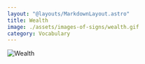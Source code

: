 ```yaml
---
layout: "@layouts/MarkdownLayout.astro"
title: Wealth
image: ./assets/images-of-signs/wealth.gif
category: Vocabulary
---
```


![Wealth](@signs/wealth.gif)
